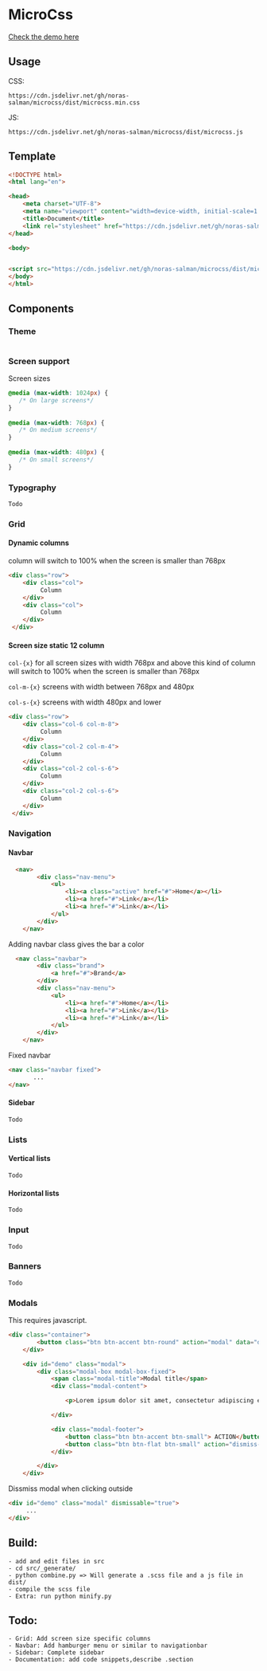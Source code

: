 # MicroCss

[Check the demo here](https://noras-salman.github.io/microcss/)

## Usage
CSS:
```
https://cdn.jsdelivr.net/gh/noras-salman/microcss/dist/microcss.min.css

```
JS:
```
https://cdn.jsdelivr.net/gh/noras-salman/microcss/dist/microcss.js
```


## Template
```html
<!DOCTYPE html>
<html lang="en">

<head>
    <meta charset="UTF-8">
    <meta name="viewport" content="width=device-width, initial-scale=1.0">
    <title>Document</title>
    <link rel="stylesheet" href="https://cdn.jsdelivr.net/gh/noras-salman/microcss/dist/microcss.js">
</head>

<body>


<script src="https://cdn.jsdelivr.net/gh/noras-salman/microcss/dist/microcss.js"></script>
</body>
</html>
```

## Components

### Theme
```css

```

### Screen support
Screen sizes
```css
@media (max-width: 1024px) {
   /* On large screens*/
}
    
@media (max-width: 768px) {
   /* On medium screens*/
}
    
@media (max-width: 480px) {
   /* On small screens*/
}
```

### Typography
```
Todo
```

### Grid

#### Dynamic columns

column will switch to 100% when the screen is smaller than 768px
```html
<div class="row">
    <div class="col">
         Column
    </div>
    <div class="col">
         Column
    </div>
 </div>
```

#### Screen size static 12 column

`col-{x}` for all screen sizes with width 768px and above
this kind of column will switch to 100% when the screen is smaller than 768px

`col-m-{x}` screens with width between 768px  and 480px

`col-s-{x}` screens with width 480px and lower
```html
<div class="row">
    <div class="col-6 col-m-8">
         Column
    </div>
    <div class="col-2 col-m-4">
         Column
    </div>
    <div class="col-2 col-s-6">
         Column
    </div>
    <div class="col-2 col-s-6">
         Column
    </div>
 </div>
```



### Navigation
#### Navbar
```html
  <nav>
        <div class="nav-menu">
            <ul>
                <li><a class="active" href="#">Home</a></li>
                <li><a href="#">Link</a></li>
                <li><a href="#">Link</a></li>
            </ul>
        </div>
    </nav>
```
Adding navbar class gives the bar a color
```html
  <nav class="navbar">
        <div class="brand">
            <a href="#">Brand</a>
        </div>
        <div class="nav-menu">
            <ul>
                <li><a href="#">Home</a></li>
                <li><a href="#">Link</a></li>
                <li><a href="#">Link</a></li>
            </ul>
        </div>
    </nav>
```
Fixed navbar
```html
<nav class="navbar fixed">
       ...
</nav>
```


#### Sidebar
```
Todo
```

### Lists
#### Vertical lists
```
Todo
```
#### Horizontal lists
```
Todo
```

### Input
```
Todo
```

### Banners
```
Todo
```

### Modals
This requires javascript.
```html
<div class="container">
        <button class="btn btn-accent btn-round" action="modal" data="demo">Open Modal</button>
    </div>

    <div id="demo" class="modal">
        <div class="modal-box modal-box-fixed">
            <span class="modal-title">Modal title</span>
            <div class="modal-content">

                <p>Lorem ipsum dolor sit amet, consectetur adipiscing elit, sed do eiusmod tempor incididunt ut labore et dolore magna aliqua. </p>

            </div>

            <div class="modal-footer">
                <button class="btn btn-accent btn-small"> ACTION</button>
                <button class="btn btn-flat btn-small" action="dismiss-modal"> CLOSE</button>
            </div>

        </div>
    </div>
```

Dissmiss modal when clicking outside
```html
<div id="demo" class="modal" dismissable="true">
     ...
</div>    
```

## Build: 
    - add and edit files in src
    - cd src/_generate/
    - python combine.py => Will generate a .scss file and a js file in dist/
    - compile the scss file
    - Extra: run python minify.py

## Todo: 
    - Grid: Add screen size specific columns
    - Navbar: Add hamburger menu or similar to navigationbar
    - Sidebar: Complete sidebar 
    - Documentation: add code snippets,describe .section